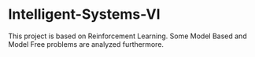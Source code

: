 # Intelligent-Systems-VI
This project is based on Reinforcement Learning. Some Model Based and Model Free problems are analyzed furthermore.
